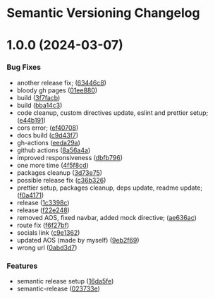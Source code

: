 # Semantic Versioning Changelog

# 1.0.0 (2024-03-07)


### Bug Fixes

* another release fix; ([63446c8](https://github.com/TheSpaceNoodle/SpaceNoodleForge/commit/63446c81d4756e4d7223943b1cfaa666efde2d87))
* bloody gh pages ([01ee880](https://github.com/TheSpaceNoodle/SpaceNoodleForge/commit/01ee880485ae8e51c167ac16abb883c24217e548))
* build ([3f7facb](https://github.com/TheSpaceNoodle/SpaceNoodleForge/commit/3f7facbd782cf7ff8a5bebd5f49952ba3e6040ce))
* build ([bba14c3](https://github.com/TheSpaceNoodle/SpaceNoodleForge/commit/bba14c3bcfef559aa0d28db925c8e0da1acdc24c))
* code cleanup, custom directives update, eslint and prettier setup; ([e44b191](https://github.com/TheSpaceNoodle/SpaceNoodleForge/commit/e44b19135bbbd918043cc8689f70a6d86c13d20b))
* cors error; ([ef40708](https://github.com/TheSpaceNoodle/SpaceNoodleForge/commit/ef407084852c7f8893ae8a39d098cd6cb37e43db))
* docs build ([c9d43f7](https://github.com/TheSpaceNoodle/SpaceNoodleForge/commit/c9d43f78d1dbbb43dc323aa7cdc5a6fbac869f26))
* gh-actions ([eeda29a](https://github.com/TheSpaceNoodle/SpaceNoodleForge/commit/eeda29a607f662f25a31c0a3f13c483da1f14b6f))
* github actions ([8a56a4a](https://github.com/TheSpaceNoodle/SpaceNoodleForge/commit/8a56a4a98b36feeb586641fd3148352bd5e6dd11))
* improved responsiveness ([dbfb796](https://github.com/TheSpaceNoodle/SpaceNoodleForge/commit/dbfb796a5f02fcf3c6ca95d11fed1fea31b9c721))
* one more time ([4f5f8cd](https://github.com/TheSpaceNoodle/SpaceNoodleForge/commit/4f5f8cd28f2e9ad8d0c326a70c453ae2d9b32567))
* packages cleanup ([3d73e75](https://github.com/TheSpaceNoodle/SpaceNoodleForge/commit/3d73e7524fb5821030b48787a321d2b4371df689))
* possible release fix ([c36b326](https://github.com/TheSpaceNoodle/SpaceNoodleForge/commit/c36b32608d0788877b307a12f626b289ad9c4943))
* prettier setup, packages cleanup, deps update, readme update; ([f0a4171](https://github.com/TheSpaceNoodle/SpaceNoodleForge/commit/f0a41710e4738bda2663783fa38b13ea04872aa8))
* release ([1c3398c](https://github.com/TheSpaceNoodle/SpaceNoodleForge/commit/1c3398ca84535f2376092ebf7e1b10c7b5207b50))
* release ([f22e248](https://github.com/TheSpaceNoodle/SpaceNoodleForge/commit/f22e2489f88db2915ba288e3ebbe1c1b8898e7d4))
* removed AOS, fixed navbar, added mock directive; ([ae636ac](https://github.com/TheSpaceNoodle/SpaceNoodleForge/commit/ae636ac32dd70abbfcd1318a218a3fe1b916f685))
* route fix ([f6f27bf](https://github.com/TheSpaceNoodle/SpaceNoodleForge/commit/f6f27bf540ebed117536ac19d79365cb21a11146))
* socials link ([c9e1362](https://github.com/TheSpaceNoodle/SpaceNoodleForge/commit/c9e1362aecfcc8c5a371e284fdd938b4ec88e47c))
* updated AOS (made by myself) ([9eb2f69](https://github.com/TheSpaceNoodle/SpaceNoodleForge/commit/9eb2f6952751cf8a5f78f5a7ff7731fc608346cb))
* wrong url ([0abd3d7](https://github.com/TheSpaceNoodle/SpaceNoodleForge/commit/0abd3d77519ba35adf5c7448b824fec702c1ba20))


### Features

* semantic release setup ([16da5fe](https://github.com/TheSpaceNoodle/SpaceNoodleForge/commit/16da5feb3611895924b8b04edf4b85d2a2a59478))
* semantic-release ([023733e](https://github.com/TheSpaceNoodle/SpaceNoodleForge/commit/023733e92c612256879ce612662b087a765c7a5f))
